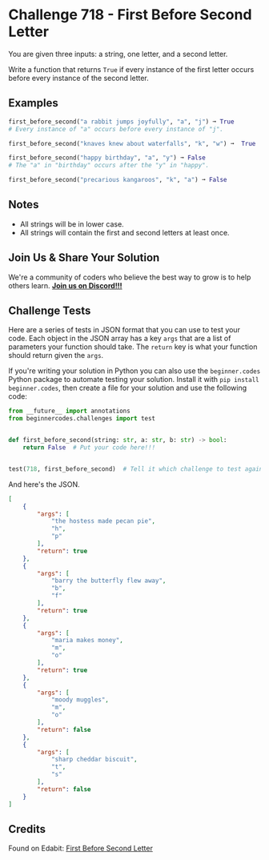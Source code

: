 # Challenge 718 - First Before Second Letter

You are given three inputs: a string, one letter, and a second letter.

Write a function that returns `True` if every instance of the first letter occurs before every instance of the second letter.

## Examples
```python
first_before_second("a rabbit jumps joyfully", "a", "j") ➞ True
# Every instance of "a" occurs before every instance of "j".

first_before_second("knaves knew about waterfalls", "k", "w") ➞  True

first_before_second("happy birthday", "a", "y") ➞ False
# The "a" in "birthday" occurs after the "y" in "happy".

first_before_second("precarious kangaroos", "k", "a") ➞ False
```
## Notes

- All strings will be in lower case.
- All strings will contain the first and second letters at least once.

## Join Us & Share Your Solution

We're a community of coders who believe the best way to grow is to help others learn. **[Join us on Discord!!!](https://discord.gg/sfHykntuGy)**

## Challenge Tests

Here are a series of tests in JSON format that you can use to test your code. Each object in the JSON array has a key `args` that are a list of parameters your function should take. The `return` key is what your function should return given the `args`. 

If you're writing your solution in Python you can also use the `beginner.codes` Python package to automate testing your solution. Install it with `pip install beginner.codes`, then create a file for your solution and use the following code:
```python
from __future__ import annotations
from beginnercodes.challenges import test


def first_before_second(string: str, a: str, b: str) -> bool:
    return False  # Put your code here!!!


test(718, first_before_second)  # Tell it which challenge to test against
```
And here's the JSON.
```json
[
    {
        "args": [
            "the hostess made pecan pie",
            "h",
            "p"
        ],
        "return": true
    },
    {
        "args": [
            "barry the butterfly flew away",
            "b",
            "f"
        ],
        "return": true
    },
    {
        "args": [
            "maria makes money",
            "m",
            "o"
        ],
        "return": true
    },
    {
        "args": [
            "moody muggles",
            "m",
            "o"
        ],
        "return": false
    },
    {
        "args": [
            "sharp cheddar biscuit",
            "t",
            "s"
        ],
        "return": false
    }
]
```
## Credits

Found on Edabit: [First Before Second Letter](https://edabit.com/challenge/D6XfxhRobdQvbKX4v)
